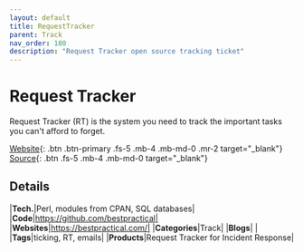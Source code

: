 ```yaml
---
layout: default
title: RequestTracker
parent: Track
nav_order: 180
description: "Request Tracker open source tracking ticket"
---
```


# Request Tracker

Request Tracker (RT) is the system you need to track the important tasks you can't afford to forget.

[Website](https://bestpractical.com/){: .btn .btn-primary .fs-5 .mb-4 .mb-md-0 .mr-2 target="_blank"} 
[Source](https://github.com/bestpractical){: .btn .fs-5 .mb-4 .mb-md-0 target="_blank"}

## Details

|**Tech.**|Perl, modules from CPAN, SQL databases|
|**Code**|https://github.com/bestpractical|
|**Websites**|https://bestpractical.com/|
|**Categories**|Track|
|**Blogs**| |
|**Tags**|ticking, RT, emails|
|**Products**|Request Tracker for Incident Response|